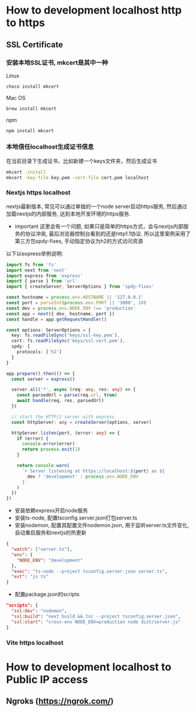 # How to development localhost http to https

## SSL Certificate

### 安装本地SSL证书, mkcert是其中一种

Linux
```bash
choco install mkcert
```

Mac OS
```bash
brew install mkcert
```

npm
```bash
npm install mkcert
```

### 本地信任localhost生成证书信息
在当前目录下生成证书，比如新建一个keys文件夹，然后生成证书
```bash
mkcert -install
mkcert -key-file key.pem -cert-file cert.pem localhost
```

### Nextjs https localhost
nextjs最新版本, 常见可以通过单独的一个node server启动https服务, 然后通过加载nextjs的内部服务, 达到本地开发环境的https服务. 
- important 这里会有一个问题, 如果只是简单的https方式，会与nextjs内部服务的协议冲突, 最后浏览器控制台看到的还是http1.1协议. 所以这里案例采用了第三方包spdy-fixes, 手动指定协议为h2的方式访问资源

以下以express举例说明:
```ts
import fs from 'fs'
import next from 'next'
import express from 'express'
import { parse } from 'url'
import { createServer, ServerOptions } from 'spdy-fixes'

const hostname = process.env.HOSTNAME || '127.0.0.1'
const port = parseInt(process.env.PORT || '3000', 10)
const dev = process.env.NODE_ENV !== 'production'
const app = next({ dev, hostname, port })
const handle = app.getRequestHandler()

const options: ServerOptions = {
  key: fs.readFileSync('keys/ssl-key.pem'),
  cert: fs.readFileSync('keys/ssl-cert.pem'),
  spdy: {
    protocols: ['h2']
  }
}

app.prepare().then(() => {
  const server = express()

  server.all('*', async (req: any, res: any) => {
    const parsedUrl = parse(req.url, true)
    await handle(req, res, parsedUrl)
  })

  // start the HTTP/2 server with express
  const httpServer: any = createServer(options, server)

  httpServer.listen(port, (error: any) => {
    if (error) {
      console.error(error)
      return process.exit(1)
    }

    return console.warn(
      `> Server listening at https://localhost:${port} as ${
        dev ? 'development' : process.env.NODE_ENV
      }`
    )
  })
})
```

- 安装依赖express开启node服务
- 安装ts-node, 配置tsconfig.server.json打包server.ts
- 安装nodemon, 配置其配置文件nodemon.json, 用于监听server.ts文件变化, 自动重启服务和nextjs的热更新
```json
{
  "watch": ["server.ts"],
  "env": {
    "NODE_ENV": "development"
  },
  "exec": "ts-node --project tsconfig.server.json server.ts",
  "ext": "js ts"
}
```
- 配置package.json的scripts
```json
"scripts": {
  "ssl:dev": "nodemon",
  "ssl:build": "next build && tsc --project tsconfig.server.json",
  "ssl:start": "cross-env NODE_ENV=production node dist/server.js"
}
```


### Vite https localhost


# How to development localhost to Public IP access

## Ngroks (https://ngrok.com/)
